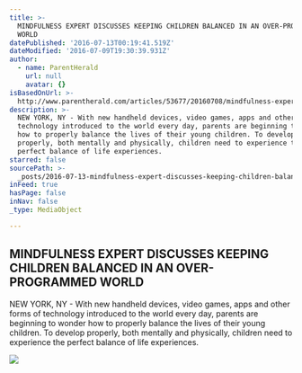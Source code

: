 ```yaml
---
title: >-
  MINDFULNESS EXPERT DISCUSSES KEEPING CHILDREN BALANCED IN AN OVER-PROGRAMMED
  WORLD
datePublished: '2016-07-13T00:19:41.519Z'
dateModified: '2016-07-09T19:30:39.931Z'
author:
  - name: ParentHerald
    url: null
    avatar: {}
isBasedOnUrl: >-
  http://www.parentherald.com/articles/53677/20160708/mindfulness-expert-discusses-keeping-children-balanced-in-an-over-programmed-world.htm
description: >-
  NEW YORK, NY - With new handheld devices, video games, apps and other forms of
  technology introduced to the world every day, parents are beginning to wonder
  how to properly balance the lives of their young children. To develop
  properly, both mentally and physically, children need to experience the
  perfect balance of life experiences.
starred: false
sourcePath: >-
  _posts/2016-07-13-mindfulness-expert-discusses-keeping-children-balanced-in-an.md
inFeed: true
hasPage: false
inNav: false
_type: MediaObject

---
```

<article style=""><h1>MINDFULNESS EXPERT DISCUSSES KEEPING CHILDREN BALANCED IN AN OVER-PROGRAMMED WORLD</h1><p>NEW YORK, NY - With new handheld devices, video games, apps and other forms of technology introduced to the world every day, parents are beginning to wonder how to properly balance the lives of their young children. To develop properly, both mentally and physically, children need to experience the perfect balance of life experiences.</p><img src="https://scontent-sea1-1.xx.fbcdn.net/v/t1.0-9/13645152_1052316798189884_3701791780134194162_n.jpg?oh=4ce1597a11e171ee03d8aa69b8844a26&amp;oe=57F9DD32" /></article>